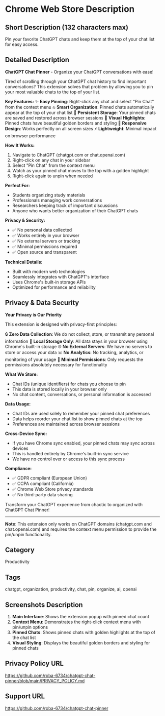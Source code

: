 # Chrome Web Store Description

## Short Description (132 characters max)
Pin your favorite ChatGPT chats and keep them at the top of your chat list for easy access.

## Detailed Description

**ChatGPT Chat Pinner** - Organize your ChatGPT conversations with ease!

Tired of scrolling through your ChatGPT chat history to find important conversations? This extension solves that problem by allowing you to pin your most valuable chats to the top of your list.

**Key Features:**
✨ **Easy Pinning**: Right-click any chat and select "Pin Chat" from the context menu
🔝 **Smart Organization**: Pinned chats automatically appear at the top of your chat list
💾 **Persistent Storage**: Your pinned chats are saved and restored across browser sessions
🎨 **Visual Highlights**: Pinned chats have beautiful golden borders and styling
📱 **Responsive Design**: Works perfectly on all screen sizes
⚡ **Lightweight**: Minimal impact on browser performance

**How It Works:**
1. Navigate to ChatGPT (chatgpt.com or chat.openai.com)
2. Right-click on any chat in your sidebar
3. Select "Pin Chat" from the context menu
4. Watch as your pinned chat moves to the top with a golden highlight
5. Right-click again to unpin when needed

**Perfect For:**
- Students organizing study materials
- Professionals managing work conversations
- Researchers keeping track of important discussions
- Anyone who wants better organization of their ChatGPT chats

**Privacy & Security:**
- ✅ No personal data collected
- ✅ Works entirely in your browser
- ✅ No external servers or tracking
- ✅ Minimal permissions required
- ✅ Open source and transparent

**Technical Details:**
- Built with modern web technologies
- Seamlessly integrates with ChatGPT's interface
- Uses Chrome's built-in storage APIs
- Optimized for performance and reliability

## Privacy & Data Security

**Your Privacy is Our Priority**

This extension is designed with privacy-first principles:

🔒 **Zero Data Collection**: We do not collect, store, or transmit any personal information
📱 **Local Storage Only**: All data stays in your browser using Chrome's built-in storage
🌐 **No External Servers**: We have no servers to store or access your data
📊 **No Analytics**: No tracking, analytics, or monitoring of your usage
🔐 **Minimal Permissions**: Only requests the permissions absolutely necessary for functionality

**What We Store:**
- Chat IDs (unique identifiers) for chats you choose to pin
- This data is stored locally in your browser only
- No chat content, conversations, or personal information is accessed

**Data Usage:**
- Chat IDs are used solely to remember your pinned chat preferences
- Data helps reorder your chat list to show pinned chats at the top
- Preferences are maintained across browser sessions

**Cross-Device Sync:**
- If you have Chrome sync enabled, your pinned chats may sync across devices
- This is handled entirely by Chrome's built-in sync service
- We have no control over or access to this sync process

**Compliance:**
- ✅ GDPR compliant (European Union)
- ✅ CCPA compliant (California)
- ✅ Chrome Web Store privacy standards
- ✅ No third-party data sharing

Transform your ChatGPT experience from chaotic to organized with ChatGPT Chat Pinner!

---

**Note**: This extension only works on ChatGPT domains (chatgpt.com and chat.openai.com) and requires the context menu permission to provide the pin/unpin functionality.

## Category
Productivity

## Tags
chatgpt, organization, productivity, chat, pin, organize, ai, openai

## Screenshots Description
1. **Main Interface**: Shows the extension popup with pinned chat count
2. **Context Menu**: Demonstrates the right-click context menu with pin/unpin options
3. **Pinned Chats**: Shows pinned chats with golden highlights at the top of the chat list
4. **Visual Styling**: Displays the beautiful golden borders and styling for pinned chats

## Privacy Policy URL
https://github.com/roba-6734/chatgpt-chat-pinner/blob/main/PRIVACY_POLICY.md

## Support URL
https://github.com/roba-6734/chatgpt-chat-pinner
